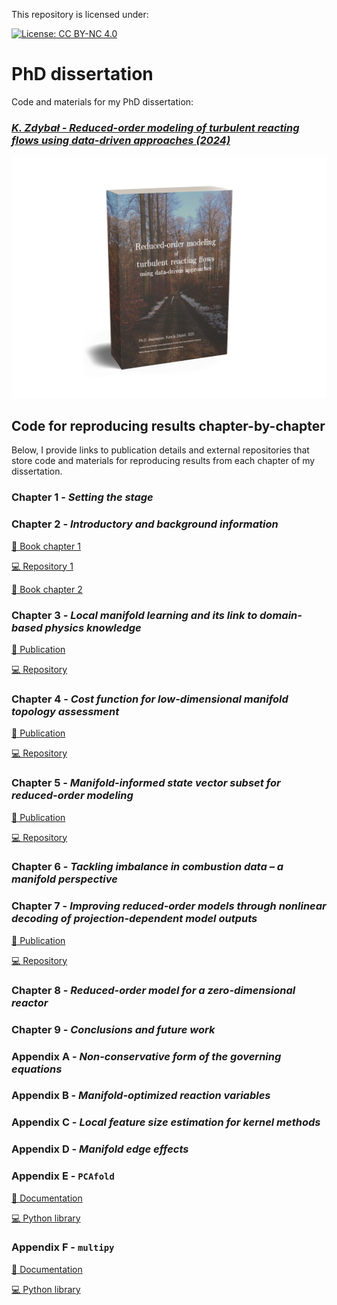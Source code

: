 This repository is licensed under:

[![License: CC BY-NC 4.0](https://img.shields.io/badge/License-CC%20BY--NC%204.0-lightgrey.svg)](https://creativecommons.org/licenses/by-nc/4.0/)

# PhD dissertation

Code and materials for my PhD dissertation:

### [*K. Zdybał - Reduced-order modeling of turbulent reacting flows using data-driven approaches (2024)*](https://www.researchgate.net/publication/370097058_Reduced-order_modeling_of_turbulent_reacting_flows_using_data-driven_approaches)

![Screenshot](figures/phd-dissertation-cover.png)

## Code for reproducing results chapter-by-chapter

Below, I provide links to publication details and external repositories that
store code and materials for reproducing results from each chapter of my dissertation.

### Chapter 1 - *Setting the stage*

### Chapter 2 - *Introductory and background information*

[📖 Book chapter 1](https://link.springer.com/chapter/10.1007/978-3-031-16248-0_9)

[💻 Repository 1](https://github.com/kamilazdybal/ROM-of-reacting-flows-Springer)

[📖 Book chapter 2](https://www.cambridge.org/core/books/datadriven-fluid-mechanics/advancing-reacting-flow-simulations-with-datadriven-models/E9DEA0583AC1C0EB44C4DC7ABEC7B39E)

### Chapter 3 - *Local manifold learning and its link to domain-based physics knowledge*

[📄 Publication](https://www.sciencedirect.com/science/article/pii/S2666352X23000201)

[💻 Repository](https://github.com/kamilazdybal/local-manifold-learning)

### Chapter 4 - *Cost function for low-dimensional manifold topology assessment*

[📄 Publication](https://www.nature.com/articles/s41598-022-18655-1)

[💻 Repository](https://github.com/kamilazdybal/cost-function-manifold-assessment)

### Chapter 5 - *Manifold-informed state vector subset for reduced-order modeling*

[📄 Publication](https://www.sciencedirect.com/science/article/pii/S1540748922000153)

[💻 Repository](https://github.com/kamilazdybal/manifold-informed-state-vector-subset)

### Chapter 6 - *Tackling imbalance in combustion data – a manifold perspective*

### Chapter 7 - *Improving reduced-order models through nonlinear decoding of projection-dependent model outputs*

[📄 Publication](https://www.sciencedirect.com/science/article/pii/S266638992300243X)

[💻 Repository](https://github.com/kamilazdybal/nonlinear-decoding)

### Chapter 8 - *Reduced-order model for a zero-dimensional reactor*

### Chapter 9 - *Conclusions and future work*

### Appendix A - *Non-conservative form of the governing equations*

### Appendix B - *Manifold-optimized reaction variables*

### Appendix C - *Local feature size estimation for kernel methods*

### Appendix D - *Manifold edge effects*

### Appendix E - `PCAfold`

[📁 Documentation](https://pcafold.readthedocs.io/en/latest/index.html)

[💻 Python library](https://github.com/kamilazdybal/PCAfold)

### Appendix F - `multipy`

[📁 Documentation](https://multipy-lib.readthedocs.io/en/latest/)

[💻 Python library](https://github.com/kamilazdybal/multipy)
